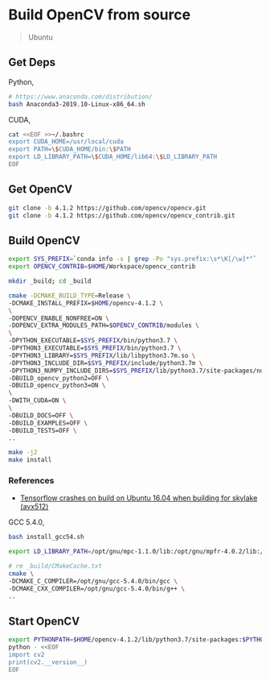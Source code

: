 # Build OpenCV from source

> Ubuntu

## Get Deps

Python,

```bash
# https://www.anaconda.com/distribution/
bash Anaconda3-2019.10-Linux-x86_64.sh
```

<!--
/home/john/anaconda3/bin/conda init
conda config --set auto_activate_base true
-->

CUDA,

```bash
cat <<EOF >>~/.bashrc
export CUDA_HOME=/usr/local/cuda
export PATH=\$CUDA_HOME/bin:\$PATH
export LD_LIBRARY_PATH=\$CUDA_HOME/lib64:\$LD_LIBRARY_PATH
EOF
```

## Get OpenCV

```bash
git clone -b 4.1.2 https://github.com/opencv/opencv.git
git clone -b 4.1.2 https://github.com/opencv/opencv_contrib.git
```

## Build OpenCV

<!--
Download,
  https://raw.githubusercontent.com/opencv/opencv_3rdparty/32e315a5b106a7b89dbed51c28f8120a48b368b4/ippicv/ippicv_2019_lnx_intel64_general_20180723.tgz
To,
  $HOME/Downloads/ippicv/
export OPENCV_IPPICV_URL=file://$HOME/Downloads
-->

```bash
export SYS_PREFIX=`conda info -s | grep -Po "sys.prefix:\s*\K[/\w]*"`
export OPENCV_CONTRIB=$HOME/Workspace/opencv_contrib

mkdir _build; cd _build

cmake -DCMAKE_BUILD_TYPE=Release \
-DCMAKE_INSTALL_PREFIX=$HOME/opencv-4.1.2 \
\
-DOPENCV_ENABLE_NONFREE=ON \
-DOPENCV_EXTRA_MODULES_PATH=$OPENCV_CONTRIB/modules \
\
-DPYTHON_EXECUTABLE=$SYS_PREFIX/bin/python3.7 \
-DPYTHON3_EXECUTABLE=$SYS_PREFIX/bin/python3.7 \
-DPYTHON3_LIBRARY=$SYS_PREFIX/lib/libpython3.7m.so \
-DPYTHON3_INCLUDE_DIR=$SYS_PREFIX/include/python3.7m \
-DPYTHON3_NUMPY_INCLUDE_DIRS=$SYS_PREFIX/lib/python3.7/site-packages/numpy/core/include \
-DBUILD_opencv_python2=OFF \
-DBUILD_opencv_python3=ON \
\
-DWITH_CUDA=ON \
\
-DBUILD_DOCS=OFF \
-DBUILD_EXAMPLES=OFF \
-DBUILD_TESTS=OFF \
..

make -j2
make install
```

### References

* [Tensorflow crashes on build on Ubuntu 16.04 when building for skylake (avx512)](https://github.com/tensorflow/tensorflow/issues/10220)

GCC 5.4.0,

```bash
bash install_gcc54.sh

export LD_LIBRARY_PATH=/opt/gnu/mpc-1.1.0/lib:/opt/gnu/mpfr-4.0.2/lib:/opt/gnu/gmp-6.1.2/lib:$LD_LIBRARY_PATH

# rm _build/CMakeCache.txt
cmake \
-DCMAKE_C_COMPILER=/opt/gnu/gcc-5.4.0/bin/gcc \
-DCMAKE_CXX_COMPILER=/opt/gnu/gcc-5.4.0/bin/g++ \
..
```

## Start OpenCV

```bash
export PYTHONPATH=$HOME/opencv-4.1.2/lib/python3.7/site-packages:$PYTHONPATH
python - <<EOF
import cv2
print(cv2.__version__)
EOF
```
